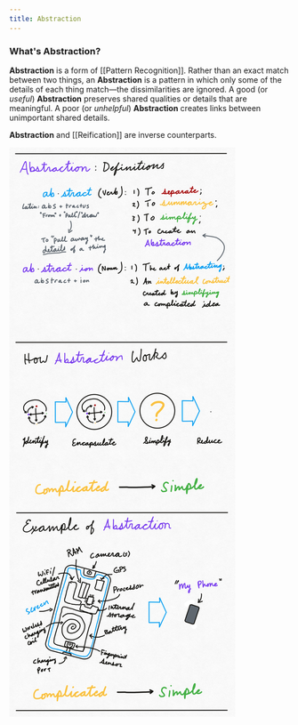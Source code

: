 ```yaml
---
title: Abstraction
---
```


### What's Abstraction?

**Abstraction** is a form of [[Pattern Recognition]]. Rather than an exact match between two things, an **Abstraction** is a pattern in which only some of the details of each thing match&mdash;the dissimilarities are ignored. A good (or *useful*) **Abstraction** preserves shared qualities or details that are meaningful. A poor (or *unhelpful*) **Abstraction** creates links between unimportant shared details.

**Abstraction** and [[Reification]] are inverse counterparts.

![Abstraction diagram](https://raw.githubusercontent.com/CFiggers/images-calebsnotes/master/Abstraction%20Diagram.svg)